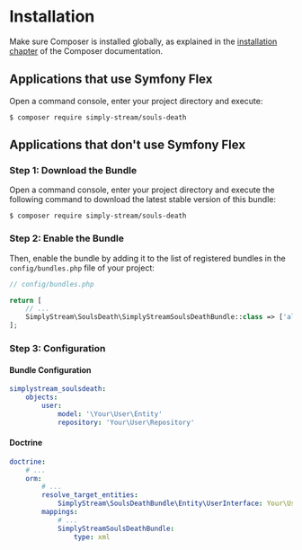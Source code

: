 Installation
============

Make sure Composer is installed globally, as explained in the
[installation chapter](https://getcomposer.org/doc/00-intro.md)
of the Composer documentation.

Applications that use Symfony Flex
----------------------------------

Open a command console, enter your project directory and execute:

```console
$ composer require simply-stream/souls-death
```

Applications that don't use Symfony Flex
----------------------------------------

### Step 1: Download the Bundle

Open a command console, enter your project directory and execute the following command to download the latest stable
version of this bundle:

```console
$ composer require simply-stream/souls-death
```

### Step 2: Enable the Bundle

Then, enable the bundle by adding it to the list of registered bundles in the `config/bundles.php` file of your project:

```php
// config/bundles.php

return [
    // ...
    SimplyStream\SoulsDeath\SimplyStreamSoulsDeathBundle::class => ['all' => true],
];
```

### Step 3: Configuration

#### Bundle Configuration

```yaml
simplystream_soulsdeath:
    objects:
        user:
            model: '\Your\User\Entity'
            repository: 'Your\User\Repository'

```

#### Doctrine

```yaml
doctrine:
    # ...
    orm:
        # ...
        resolve_target_entities:
            SimplyStream\SoulsDeathBundle\Entity\UserInterface: Your\User\Entity
        mappings:
            # ...
            SimplyStreamSoulsDeathBundle:
                type: xml
```
